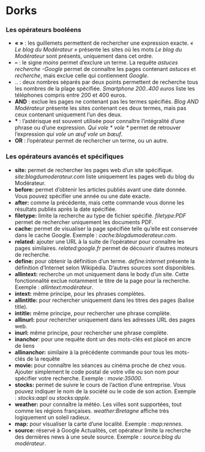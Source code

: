 # Dorks



### Les opérateurs booléens

* **«  »** : les guillemets permettent de rechercher une expression exacte. _« Le blog du Modérateur »_ présente les sites où les mots _Le blog du Modérateur_ sont présents, uniquement dans cet ordre.
* **–** : le signe _moins_ permet d’exclure un terme. La requête _astuces recherche -Google_ permet de connaître les pages contenant _astuces_ et _recherche_, mais exclue celle qui contiennent _Google_.
* .. : deux nombres séparés par deux points permettent de recherche tous les nombres de la plage spécifiée. _Smartphone 200..400 euros_ liste les téléphones compris entre 200 et 400 euros.
* **AND** : exclue les pages ne contenant pas les termes spécifiés. _Blog AND Modérateur_ présente les sites contenant ces deux termes, mais pas ceux contenant uniquement l’un des deux.
* **\*** : l’astérisque est souvent utilisée pour connaître l’intégralité d’une phrase ou d’une expression. _Qui vole \* vole \*_ permet de retrouver l’expression _qui vole un œuf vole un bœuf_.
* **OR** : l’opérateur permet de rechercher un terme, ou un autre.



### Les opérateurs avancés et spécifiques

* **site:** permet de rechercher les pages web d’un site spécifique. _site:blogdumoderateur.com_ liste uniquement les pages web du blog du Modérateur.
* **before:** permet d’obtenir les articles publiés avant une date donnée. Vous pouvez spécifier une année ou une date exacte.
* **after:** comme la précédente, mais cette commande vous donne les résultats publiés après la date spécifiée.
* **filetype:** limite la recherche au type de fichier spécifié. _filetype:PDF_ permet de rechercher uniquement les documents PDF.
* **cache:** permet de visualiser la page spécifiée telle qu’elle est conservée dans le cache Google. Exemple : _cache:blogdumoderateur.com_.
* **related:** ajouter une URL à la suite de l’opérateur pour connaître les pages similaires. _related:google.fr_ permet de découvrir d’autres moteurs de recherche.
* **define:** pour obtenir la définition d’un terme. _define:internet_ présente la définition d’Internet selon Wikipédia. D’autres sources sont disponibles.
* **allintext:** recherche un mot uniquement dans le body d’un site. Cette fonctionnalité exclue notamment le titre de la page pour la recherche. Exemple : _allintext:modérateur_.
* **intext:** même principe, pour les phrases complètes.
* **allintitle:** pour rechercher uniquement dans les titres des pages \(balise title\).
* **intitle:** même principe, pour rechercher une phrase complète.
* **allinurl:** pour rechercher uniquement dans les adresses URL des pages web.
* **inurl:** même principe, pour rechercher une phrase complète.
* **inanchor**: pour une requête dont un des mots-clés est placé en ancre de liens
* **allinanchor:** similaire à la précédente commande pour tous les mots-clés de la requête
* **movie:** pour connaître les séances au cinéma proche de chez vous. Ajouter simplement le code postal de votre ville ou son nom pour spécifier votre recherche. Exemple : _movie:35000_.
* **stocks:** permet de suivre le cours de l’action d’une entreprise. Vous pouvez indiquer le nom de la société ou le code de son action. Exemple : _stocks:aapl_ ou _stocks:apple_.
* **weather:** pour connaître la météo. Les villes sont supportées, tout comme les régions françaises. _weather:Bretagne_ affiche très logiquement un soleil radieux.
* **map:** pour visualiser la carte d’une localité. Exemple : _map:rennes_.
* **source:** réservé à Google Actualités, cet opérateur limite la recherche des dernières news à une seule source. Exemple : _source:blog du modérateur_.



